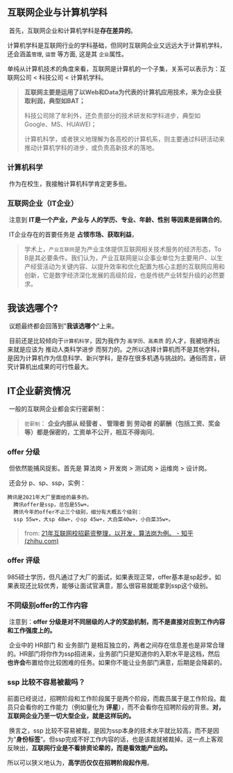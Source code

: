 ## 互联网企业与计算机学科

​	首先，互联网企业和计算机学科是**存在差异的**。

​	计算机学科是互联网行业的学科基础，但同时互联网企业又远远大于计算机学科，还会涵盖`管理`, `运营` 等方面, 这是其 `企业`属性。

​	单纯从计算机技术的角度来看，互联网是计算机的一个子集，关系可以表示为：互联网公司 < 科技公司 < 计算机学科。

> **互联网主要是运用了以Web和Data为代表的计算机应用技术，来为企业获取利润，典型如BAT；**
>
> 科技公司除了牟利外，还负责部分的技术研发和学科进步，典型如Google、MS、HUAWEI；
>
> 计算机科学，或者狭义地理解为各高校的计算机系，则主要通过科研活动来推动计算机学科的进步，或负责高新技术的落地。



### 计算机科学

​	作为在校生，我接触计算机科学肯定更多些。



### 互联网企业（IT企业）

​	注意到 **IT是一个产业，产业与 人的学历、专业、年龄、性别 等因素是弱耦合的**。

​	IT企业存在的首要任务是 **占领市场、获取利益**，

> ​	学术上，` 产业互联网 `是为产业主体提供互联网相关技术服务的经济形态，To B是其必要条件。我们认为，产业互联网是以企事业单位为主要用户、以生产经营活动为关键内容、以提升效率和优化配置为核心主题的互联网应用和创新，它是数字经济深化发展的高级阶段，也是传统产业转型升级的必然要求。





## 我该选哪个?

​	议题最终都会回落到"**我该选哪个**"上来。

​	目前还是比较倾向于`计算机科学`，因为我作为 `高学历、高素质` 的人才，我被培养出来就是应该为 推动人类科学进步 而努力的。之所以选择计算机而不是其他学科，是因为计算机作为信息科学、新兴学科，是存在很多机遇与挑战的。通俗而言，研究计算机出成果的可行性最大。





## IT企业薪资情况

​	一般的互联网企业都会实行密薪制：

> `密薪制`： **企业内部从 经营者 、 管理者 到 劳动者 的薪酬（包括工资、奖金等）都是保密的，工资单不公开，相互不得询问**。

### offer 分级

​	但依然能捕风捉影。首先是 算法岗 > 开发岗 > 测试岗 > 运维岗 > 设计岗。

​	还会分 p、sp、ssp，实例：

```
腾讯是2021年大厂里面给的最多的。
  腾讯offer是ssp，总包是55w+。
  腾讯今年的offer不止三个级别，细分有大概五个级别：
  ssp 55w+，大sp 48w+，小sp 45w+，大白菜40w+，小白菜35w+。
```

> from: [21年互联网校招薪资整理，以开发，算法岗为例。 - 知乎 (zhihu.com)](https://zhuanlan.zhihu.com/p/401350700)



### offer 评级

​	985硕士学历，但凡通过了大厂的面试，如果表现正常，offer基本是sp起步。如果表现还比较优秀，能够让面试官满意，那么很容易就能拿到ssp这个级别。



### 不同级别offer的工作内容

​	注意到：**offer 分级是对不同层级的人才的奖励机制，而不是直接对应到工作内容和工作强度上的。**

​	企业中的 HR部门 和 业务部门 是相互独立的，两者之间存在信息差也是非常合理的。HR部门将你作为ssp招进来，业务部门只是知道你的入职水平是这档，然后**也许会**布置给你比较困难的任务。如果你不能让业务部门满意，后期是会降薪的。



### ssp 比较不容易被裁吗？

​	前面已经说过，招聘阶段和工作阶段属于是两个阶段，而裁员属于是工作阶段。裁员只会看你的工作能力（例如量化为 **评星**），而不会看你在招聘阶段的背景。**对，互联网企业乃至一切大型企业，就是这样玩的。**

​	换言之，ssp 比较不容易被裁，是因为ssp本身的技术水平就比较高，而不是因为“**身份标签**”。但ssp完成不好工作内容的话，也是该裁就被裁掉。这一点上客观反映出，**互联网行业是不看排资论辈的，而是看效能产出的。**

​	所以可以狭义地认为，**高学历仅仅在招聘阶段起作用**。



